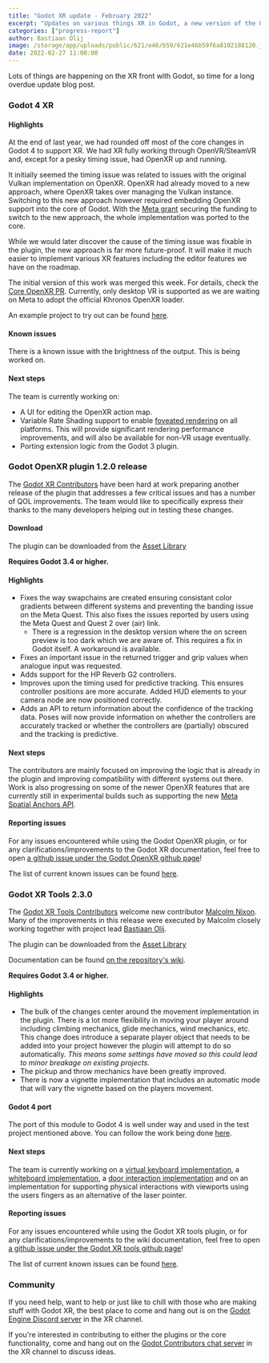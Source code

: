 ```yaml
---
title: "Godot XR update - February 2022"
excerpt: "Updates on various things XR in Godot, a new version of the OpenXR plugin, a new version of the tools library and an update on Godot 4 support."
categories: ["progress-report"]
author: Bastiaan Olij
image: /storage/app/uploads/public/621/e46/b59/621e46b59f6a8102188120.jpg
date: 2022-02-27 11:00:00
---
```


Lots of things are happening on the XR front with Godot, so time for a long overdue update blog post.

### Godot 4 XR

#### Highlights

At the end of last year, we had rounded off most of the core changes in Godot 4 to support XR. We had XR fully working through OpenVR/SteamVR and, except for a pesky timing issue, had OpenXR up and running.

It initially seemed the timing issue was related to issues with the original Vulkan implementation on OpenXR. OpenXR had already moved to a new approach, where OpenXR takes over managing the Vulkan instance. Switching to this new approach however required embedding OpenXR support into the core of Godot. With the [Meta grant](https://godotengine.org/article/godot-engine-receiving-new-grant-meta-reality-labs) securing the funding to switch to the new approach, the whole implementation was ported to the core.

While we would later discover the cause of the timing issue was fixable in the plugin, the new approach is far more future-proof. It will make it much easier to implement various XR features including the editor features we have on the roadmap.

The initial version of this work was merged this week. For details, check the [Core OpenXR PR](https://github.com/godotengine/godot/pull/56394). Currently, only desktop VR is supported as we are waiting on Meta to adopt the official Khronos OpenXR loader.

An example project to try out can be found [here](https://github.com/BastiaanOlij/godot4_openxr_demo).

#### Known issues

There is a known issue with the brightness of the output. This is being worked on.

#### Next steps

The team is currently working on:

- A UI for editing the OpenXR action map.
- Variable Rate Shading support to enable [foveated rendering](https://en.wikipedia.org/wiki/Foveated_rendering) on all platforms. This will provide significant rendering performance improvements, and will also be available for non-VR usage eventually.
- Porting extension logic from the Godot 3 plugin.

### Godot OpenXR plugin 1.2.0 release

The [Godot XR Contributors](https://github.com/GodotVR/godot_openxr/blob/e4af8c7b7168a7748a4e4929bc6779bb422baca7/CONTRIBUTORS.md) have been hard at work preparing another release of the plugin that addresses a few critical issues and has a number of QOL improvements. The team would like to specifically express their thanks to the many developers helping out in testing these changes.

#### Download

The plugin can be downloaded from the [Asset Library](https://godotengine.org/asset-library/asset/986)

**Requires Godot 3.4 or higher.**

#### Highlights

- Fixes the way swapchains are created ensuring consistant color gradients between different systems and preventing the banding issue on the Meta Quest. This also fixes the issues reported by users using the Meta Quest and Quest 2 over (air) link.
  - There is a regression in the desktop version where the on screen preview is too dark which we are aware of. This requires a fix in Godot itself. A workaround is available.
- Fixes an important issue in the returned trigger and grip values when analogue input was requested.
- Adds support for the HP Reverb G2 controllers.
- Improves upon the timing used for predictive tracking. This ensures controller positions are more accurate. Added HUD elements to your camera node are now positioned correctly.
- Adds an API to return information about the confidence of the tracking data. Poses will now provide information on whether the controllers are accurately tracked or whether the controllers are (partially) obscured and the tracking is predictive.

#### Next steps

The contributors are mainly focused on improving the logic that is already in the plugin and improving compatibility with different systems out there.
Work is also progressing on some of the newer OpenXR features that are currently still in experimental builds such as supporting the new [Meta Spatial Anchors API](https://developer.oculus.com/experimental/spatial-anchors-overview/). 

#### Reporting issues

For any issues encountered while using the Godot OpenXR plugin, or for any clarifications/improvements to the Godot XR documentation, feel free to open [a github issue under the Godot OpenXR github page](https://github.com/GodotVR/godot_openxr/issues)!

The list of current known issues can be found [here](https://github.com/GodotVR/godot_openxr/issues?q=is%3Aopen+is%3Aissue+label%3Abug).

### Godot XR Tools 2.3.0

The [Godot XR Tools Contributors](https://github.com/GodotVR/godot-xr-tools/blob/master/addons/godot-xr-tools/CONTRIBUTORS.md) welcome new contributor [Malcolm Nixon](https://github.com/Malcolmnixon). Many of the improvements in this release were executed by Malcolm closely working together with project lead [Bastiaan Olij](https://github.com/BastiaanOlij).

The plugin can be downloaded from the [Asset Library](https://godotengine.org/asset-library/asset/214)

Documentation can be found [on the repository's wiki](https://github.com/GodotVR/godot-xr-tools/wiki).

**Requires Godot 3.4 or higher.**

#### Highlights

- The bulk of the changes center around the movement implementation in the plugin. There is a lot more flexibility in moving your player around including climbing mechanics, glide mechanics, wind mechanics, etc. This change does introduce a separate player object that needs to be added into your project however the plugin will attempt to do so automatically. *This means some settings have moved so this could lead to minor breakage on existing projects.*
- The pickup and throw mechanics have been greatly improved.
- There is now a vignette implementation that includes an automatic mode that will vary the vignette based on the players movement.

#### Godot 4 port

The port of this module to Godot 4 is well under way and used in the test project mentioned above. You can follow the work being done [here](https://github.com/GodotVR/godot-xr-tools/pull/42).

#### Next steps

The team is currently working on a [virtual keyboard implementation](https://www.youtube.com/watch?v=9QjeJ6XRYcY), a [whiteboard implementation](https://www.youtube.com/watch?v=FPjDXQio9Ao), a [door interaction implementation](https://www.youtube.com/watch?v=-vhM1bMl8lE) and on an implementation for supporting physical interactions with viewports using the users fingers as an alternative of the laser pointer.

#### Reporting issues

For any issues encountered while using the Godot XR tools plugin, or for any clarifications/improvements to the wiki documentation, feel free to open [a github issue under the Godot XR tools github page](https://github.com/GodotVR/godot-xr-tools/issues)!

The list of current known issues can be found [here](https://github.com/GodotVR/godot-xr-tools/issues?q=is%3Aopen+is%3Aissue+label%3Abug).

### Community

If you need help, want to help or just like to chill with those who are making stuff with Godot XR, the best place to come and hang out is on the [Godot Engine Discord server](https://discord.com/invite/4JBkykG) in the XR channel.

If you're interested in contributing to either the plugins or the core functionality, come and hang out on the [Godot Contributors chat server](https://chat.godotengine.org/) in the XR channel to discuss ideas.